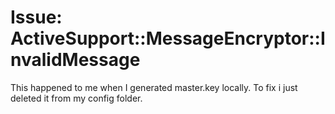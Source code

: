 # Issue: ActiveSupport::MessageEncryptor::InvalidMessage

This happened to me when I generated master.key locally. To fix i just deleted it from my config folder.

